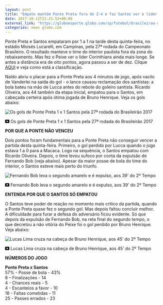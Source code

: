 ```yaml
---
layout: post
title: "Empate mantém Ponte Preta fora do Z-4 e faz Santos ver o líder mais distante"
date: 2017-10-12T22:21:53+00:00
external_link: "https://globoesporte.globo.com/sp/futebol/brasileirao-serie-a/noticia/empate-mantem-ponte-preta-fora-do-z-4-e-faz-santos-ver-o-lider-mais-distante.ghtml"
categories: news globo.com
---
```

 
 
 

 
 
 
 

Ponte Preta e Santos empataram por 1 a 1 na tarde desta quinta-feira, no estádio Moisés Lucarelli, em Campinas, pela 27ª rodada do Campeonato Brasileiro. O resultado manteve o time do interior paulista fora da zona do rebaixamento. Mas fez o Peixe ver o líder Corinthians ainda mais longe. Se antes a distância era de oito pontos, agora passou a ser de dez. Clique [AQUI](http://globoesporte.com/brasileirao) e veja como está a classificação.

 
 
 

Naldo abriu o placar para a Ponte Preta aos 4 minutos de jogo, após vacilo de Vanderlei na saída do gol - o lance causou reclamação dos santistas: a bola bateu na mão de Lucca antes do rebote do goleiro santista. Ricardo Oliveira, aos 44 também da etapa inicial, empatou para o Santos, em cabeçada certeira após ótima jogada de Bruno Henrique. Veja os gols abaixo:

 
 
 
 <meta itemprop="name" content="Os gols de Ponte Preta 1 x 1 Santos pela 27ª rodada do Brasileirão 2017"> <meta itemprop="thumbnailUrl" content="https://s01.video.glbimg.com/x720/6213724.jpg"> <meta itemprop="datePublished" content="2017-10-12T22:21:18.251Z"> <meta itemprop="uploadDate" content="2017-10-12T22:21:18.251Z"> 

 

 
  ![Os gols de Ponte Preta 1 x 1 Santos pela 27ª rodada do Brasileirão 2017](https://s01.video.glbimg.com/x720/6213724.jpg "Os gols de Ponte Preta 1 x 1 Santos pela 27ª rodada do Brasileirão 2017") 
 
 
 

_<svg xmlns="http://www.w3.org/2000/svg" width="14px" height="11px" viewbox="0 0 14 11"><path d="M14,9.16666667 C14,10.175 13.19,11 12.2,11 L1.8,11 C0.81,11 0,10.175 0,9.16666667 L0,1.83333333 C0,0.825 0.81,0 1.8,0 L12.2,0 C13.19,0 14,0.825 14,1.83333333 L14,9.16666667 Z M10.6,5.5 L5.2,2.5025 L5.2,8.48833333 L10.6,5.5 L10.6,5.5 Z" id="Shape"></path></svg>_ Os gols de Ponte Preta 1 x 1 Santos pela 27ª rodada do Brasileirão 2017

 
 
 
 

**POR QUE A PONTE NÃO VENCEU**

 
 
 

Dois pontos foram fundamentais para a Ponte Preta não conseguir vencer a partida desta quinta-feira. Primeiro, o gol perdido por Lucca quando o jogo estava 1 a 0 para a Macaca. Logo na sequência, o Santos empatou com Ricardo Oliveira. Depois, o time levou sufoco por conta da expulsão de Fernando Bob (veja abaixo). Apesar da maior posse de bola do time do interior, o Santos esteve mais perto do triunfo.

 
 
 
 <meta itemprop="name" content="Fernando Bob leva o segundo amarelo e é expulso, aos 39' do 2º Tempo"> <meta itemprop="thumbnailUrl" content="https://s04.video.glbimg.com/x720/6213683.jpg"> <meta itemprop="datePublished" content="2017-10-12T22:21:18.251Z"> <meta itemprop="uploadDate" content="2017-10-12T22:21:18.251Z"> 

 

 
  ![Fernando Bob leva o segundo amarelo e é expulso, aos 39' do 2º Tempo](https://s04.video.glbimg.com/x720/6213683.jpg "Fernando Bob leva o segundo amarelo e é expulso, aos 39' do 2º Tempo") 
 
 
 

_<svg xmlns="http://www.w3.org/2000/svg" width="14px" height="11px" viewbox="0 0 14 11"><path d="M14,9.16666667 C14,10.175 13.19,11 12.2,11 L1.8,11 C0.81,11 0,10.175 0,9.16666667 L0,1.83333333 C0,0.825 0.81,0 1.8,0 L12.2,0 C13.19,0 14,0.825 14,1.83333333 L14,9.16666667 Z M10.6,5.5 L5.2,2.5025 L5.2,8.48833333 L10.6,5.5 L10.6,5.5 Z" id="Shape"></path></svg>_ Fernando Bob leva o segundo amarelo e é expulso, aos 39' do 2º Tempo

 
 
 
 

 
 
 

**ENTENDA POR QUE O SANTOS SÓ EMPATOU**

 
 
 

O Santos teve poder de reação no momento mais crítico da partida, quando a Ponte Preta quase fez o segundo gol. Mas depois faltou concluir melhor. A dificuldade para furar a defesa do adversário ficou evidente. Só que depois da expulsão de Fernando Bob, na reta final do segundo tempo, o que decretou a não vitória do Peixe foi o gol perdido por Bruno Henrique. Veja abaixo:

 
 
 
 <meta itemprop="name" content="Lucas Lima cruza na cabeça de Bruno Henrique, aos 45' do 2º Tempo"> <meta itemprop="thumbnailUrl" content="https://s03.video.glbimg.com/x720/6213694.jpg"> <meta itemprop="datePublished" content="2017-10-12T22:21:18.251Z"> <meta itemprop="uploadDate" content="2017-10-12T22:21:18.251Z"> 

 

 
  ![Lucas Lima cruza na cabeça de Bruno Henrique, aos 45' do 2º Tempo](https://s03.video.glbimg.com/x720/6213694.jpg "Lucas Lima cruza na cabeça de Bruno Henrique, aos 45' do 2º Tempo") 
 
 
 

_<svg xmlns="http://www.w3.org/2000/svg" width="14px" height="11px" viewbox="0 0 14 11"><path d="M14,9.16666667 C14,10.175 13.19,11 12.2,11 L1.8,11 C0.81,11 0,10.175 0,9.16666667 L0,1.83333333 C0,0.825 0.81,0 1.8,0 L12.2,0 C13.19,0 14,0.825 14,1.83333333 L14,9.16666667 Z M10.6,5.5 L5.2,2.5025 L5.2,8.48833333 L10.6,5.5 L10.6,5.5 Z" id="Shape"></path></svg>_ Lucas Lima cruza na cabeça de Bruno Henrique, aos 45' do 2º Tempo

 
 
 
 

**NÚMEROS DO JOGO**

 
 
 
 

**Ponte Preta x Santos**  
57% - Posse de bola - 43%  
8 – Finalizações - 14  
4 - Chances reais - 5  
4 - Escanteios a favor - 10  
18 - Faltas cometidas - 11  
25 - Passes errados - 23

 
 
 
